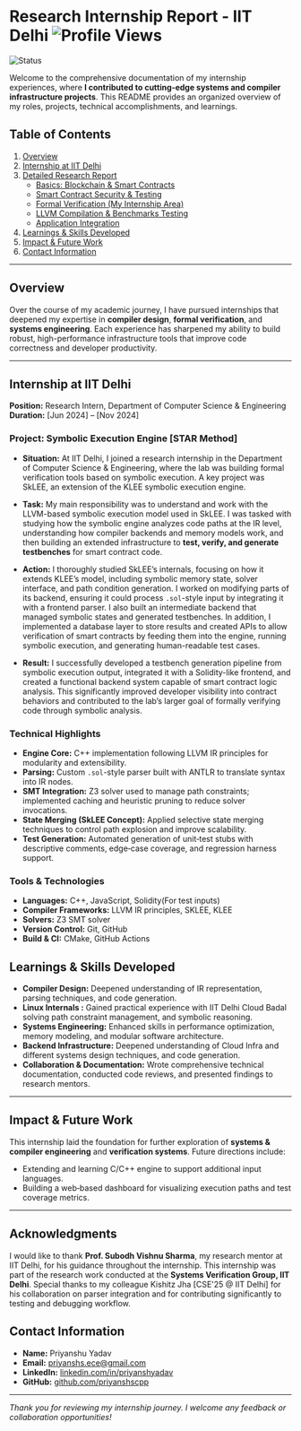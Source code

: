 
   
# Research Internship Report - IIT Delhi  ![Profile Views](https://komarev.com/ghpvc/?username=priyanshscpp&color=brightgreen)  
  ![Status](https://img.shields.io/badge/status-production-green?style=for-the-badge)  

Welcome to the comprehensive documentation of my internship experiences, where **I contributed to cutting‑edge systems and compiler infrastructure projects**. This README provides an organized overview of my roles, projects, technical accomplishments, and learnings.



## Table of Contents

1. [Overview](#overview)  
2. [Internship at IIT Delhi](#internship-at-iit-delhi)  
3. [Detailed Research Report ](#internship-at-iit-delhi)  
   - [Basics: Blockchain & Smart Contracts](block.md)  
   - [Smart Contract Security & Testing](smart.md)  
   - [Formal Verification (My Internship Area)](form.md)  
   - [LLVM Compilation & Benchmarks Testing ](llvm.md)  
   - [Application Integration](#app)    
4. [Learnings & Skills Developed](#learnings--skills-developed)  
5. [Impact & Future Work](#impact--future-work)  
6. [Contact Information](#contact-information)  

---

## Overview

Over the course of my academic journey, I have pursued internships that deepened my expertise in **compiler design**, **formal verification**, and **systems engineering**. Each experience has sharpened my ability to build robust, high-performance infrastructure tools that improve code correctness and developer productivity.

---

## Internship at IIT Delhi

**Position:** Research Intern, Department of Computer Science & Engineering  
**Duration:** [Jun 2024] – [Nov 2024] 

###  Project: Symbolic Execution Engine [STAR Method]

- **Situation:** At IIT Delhi, I joined a research internship in the Department of Computer Science & Engineering, where the lab was building formal verification tools based on symbolic execution. A key project was SkLEE, an extension of the KLEE symbolic execution engine.

- **Task:** My main responsibility was to understand and work with the LLVM-based symbolic execution model used in SkLEE. I was tasked with studying how the symbolic engine analyzes code paths at the IR level, understanding how compiler backends and memory models work, and then building an extended infrastructure to **test, verify, and generate testbenches** for smart contract code.

- **Action:** I thoroughly studied SkLEE’s internals, focusing on how it extends KLEE’s model, including symbolic memory state, solver interface, and path condition generation. I worked on modifying parts of its backend, ensuring it could process `.sol`-style input by integrating it with a frontend parser. I also built an intermediate backend that managed symbolic states and generated testbenches. In addition, I implemented a database layer to store results and created APIs to allow verification of smart contracts by feeding them into the engine, running symbolic execution, and generating human-readable test cases.

- **Result:** I successfully developed a testbench generation pipeline from symbolic execution output, integrated it with a Solidity-like frontend, and created a functional backend system capable of smart contract logic analysis. This significantly improved developer visibility into contract behaviors and contributed to the lab’s larger goal of formally verifying code through symbolic analysis.


### Technical Highlights

- **Engine Core:** C++ implementation following LLVM IR principles for modularity and extensibility.  
- **Parsing:** Custom `.sol`-style parser built with ANTLR to translate syntax into IR nodes.  
- **SMT Integration:** Z3 solver used to manage path constraints; implemented caching and heuristic pruning to reduce solver invocations.  
- **State Merging (SkLEE Concept):** Applied selective state merging techniques to control path explosion and improve scalability.  
- **Test Generation:** Automated generation of unit‑test stubs with descriptive comments, edge‑case coverage, and regression harness support.

### Tools & Technologies

- **Languages:** C++, JavaScript, Solidity(For test inputs)  
- **Compiler Frameworks:** LLVM IR principles, SKLEE, KLEE 
- **Solvers:** Z3 SMT solver  
- **Version Control:** Git, GitHub  
- **Build & CI:** CMake, GitHub Actions


## Learnings & Skills Developed

- **Compiler Design:** Deepened understanding of IR representation, parsing techniques, and code generation.  
- **Linux Internals :** Gained practical experience with IIT Delhi Cloud Badal solving path constraint management, and symbolic reasoning.  
- **Systems Engineering:** Enhanced skills in performance optimization, memory modeling, and modular software architecture.
- **Backend Infrastructure:** Deepened understanding of Cloud Infra and different systems design techniques, and code generation.  
- **Collaboration & Documentation:** Wrote comprehensive technical documentation, conducted code reviews, and presented findings to research mentors.

---

## Impact & Future Work

This internship laid the foundation for further exploration of **systems & compiler engineering** and **verification systems**. Future directions include:

- Extending and learning C/C++ engine to support additional input languages.    
- Building a web‑based dashboard for visualizing execution paths and test coverage metrics.

---
## Acknowledgments

I would like to thank **Prof. Subodh Vishnu Sharma**, my research mentor at IIT Delhi, for his guidance throughout the internship. This internship was part of the research work conducted at the **Systems Verification Group, IIT Delhi**. Special thanks to my colleague Kishitz Jha [CSE'25 @ IIT Delhi] for his collaboration on parser integration and for contributing significantly to testing and debugging workflow. 

## Contact Information

- **Name:** Priyanshu Yadav  
- **Email:** priyanshs.ece@gmail.com
- **LinkedIn:** [linkedin.com/in/priyanshyadav](https://linkedin.com/in/priyanshhbti)  
- **GitHub:** [github.com/priyanshscpp](https://github.com/priyanshscpp)

---

*Thank you for reviewing my internship journey. I welcome any feedback or collaboration opportunities!*  
